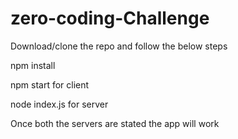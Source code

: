 # zero-coding-Challenge

Download/clone the repo and follow the below steps

npm install

npm start for client

node index.js for server

Once both the servers are stated the app will work


